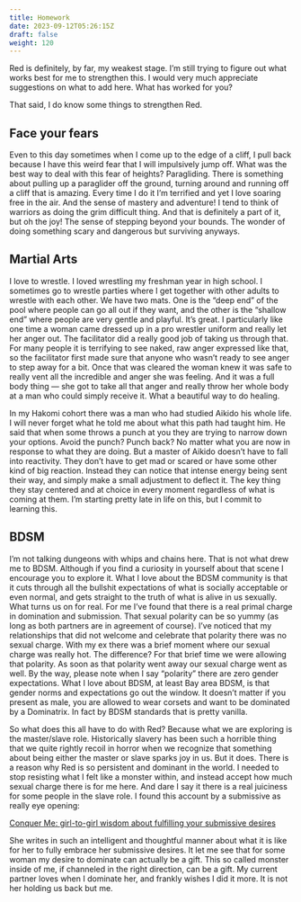 ```yaml
---
title: Homework
date: 2023-09-12T05:26:15Z
draft: false
weight: 120
---
```

Red is definitely, by far, my weakest stage. I’m still trying to figure out what works best for me to strengthen this.  I would very much appreciate suggestions on what to add here. What has worked for you?

That said, I do know some things to strengthen Red.

## Face your fears
Even to this day sometimes when I come up to the edge of a cliff, I pull back because I have this weird fear that I will impulsively jump off. What was the best way to deal with this fear of heights? Paragliding.  There is something about pulling up a paraglider off the ground, turning around and running off a cliff that is amazing. Every time I do it I’m terrified and yet I love soaring free in the air. 
And the sense of mastery and adventure! I tend to think of warriors as doing the grim difficult thing. And that is definitely a part of it, but oh the joy! The sense of stepping beyond your bounds. The wonder of doing something scary and dangerous but surviving anyways.

## Martial Arts
I love to wrestle. I loved wrestling my freshman year in high school. I sometimes go to wrestle parties where I get together with other adults to wrestle with each other. We have two mats. One is the “deep end” of the pool where people can go all out if they want, and the other is the “shallow end” where people are very gentle and playful. It’s great. I particularly like one time a woman came dressed up in a pro wrestler uniform and really let her anger out. The facilitator did a really good job of taking us through that. For many people it is terrifying to see naked, raw anger expressed like that, so the facilitator first made sure that anyone who wasn’t ready to see anger to step away for a bit. Once that was cleared the woman knew it was safe to really vent all the incredible and anger she was feeling. And it was a full body thing — she got to take all that anger and really throw her whole body at a man who could simply receive it. What a beautiful way to do healing.

In my Hakomi cohort there was a man who had studied Aikido his whole life. I will never forget what he told me about what this path had taught him. He said that when some throws a punch at you they are trying to narrow down your options. Avoid the punch? Punch back? No matter what you are now in response to what they are doing. But a master of Aikido doesn’t have to fall into reactivity. They don’t have to get mad or scared or have some other kind of big reaction. Instead they can notice that intense energy being sent their way, and simply make a small adjustment to deflect it. The key thing they stay centered and at choice in every moment regardless of what is coming at them. I’m starting pretty late in life on this, but I commit to learning this.

## BDSM
I’m not talking dungeons with whips and chains here. That is not what drew me to BDSM. Although if you find a curiosity in yourself about that scene I encourage you to explore it.  What I love about the BDSM community is that it cuts through all the bullshit expectations of what is socially acceptable or even normal, and gets straight to the truth of what is alive in us sexually. What turns us on for real. For me I’ve found that there is a real primal charge in domination and submission. That sexual polarity can be so yummy (as long as both partners are in agreement of course). I’ve noticed that my relationships that did not welcome and celebrate that polarity there was no sexual charge. With my ex there was a brief moment where our sexual charge was really hot. The difference? For that brief time we were allowing that polarity. As soon as that polarity went away our sexual charge went as well. By the way, please note when I say “polarity” there are zero gender expectations. What I love about BDSM,  at least Bay area BDSM, is that gender norms and expectations go out the window. It doesn’t matter if you present as male, you are allowed to wear corsets and want to be dominated by a Dominatrix. In fact by BDSM standards that is pretty vanilla.

So what does this all have to do with Red? Because what we are exploring is the master/slave role. Historically slavery has been such a horrible thing that we quite rightly recoil in horror when we recognize that something about being either the master or slave sparks joy in us. But it does. There is a reason why Red is so persistent and dominant in the world. I needed to stop resisting what I felt like a monster within, and instead accept how much sexual charge there is for me here. And dare I say it there is a real juiciness for some people in the slave role. I found this account by a submissive as really eye opening:

[Conquer Me: girl-to-girl wisdom about fulfilling your submissive desires](https://www.amazon.com/gp/product/B005CIZ2FI/ref=ppx%5C_yo%5C_dt%5C_b%5C_search%5C_asin%5C_title?ie=UTF8&psc=1)

She writes in such an intelligent and thoughtful manner about what it is like for her to fully embrace her submissive desires. It let me see that for some woman my desire to dominate can actually be a gift. This so called monster inside of me, if channeled in the right direction, can be a gift. My current partner loves when I dominate her, and frankly wishes I did it more. It is not her holding us back but me.
